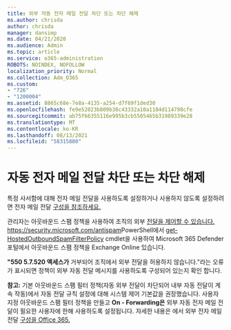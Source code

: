 ```yaml
---
title: 외부 자동 전자 메일 전달 차단 또는 차단 해제
ms.author: chrisda
author: chrisda
manager: dansimp
ms.date: 04/21/2020
ms.audience: Admin
ms.topic: article
ms.service: o365-administration
ROBOTS: NOINDEX, NOFOLLOW
localization_priority: Normal
ms.collection: Adm_O365
ms.custom:
- "726"
- "1200004"
ms.assetid: 8865c68e-7e8a-4135-a254-d7f69f1ded30
ms.openlocfilehash: fe9e52023b809b38c43332a10a1184d114798cfe
ms.sourcegitcommit: ab75f66355116e995b3cb5505465b31989339e28
ms.translationtype: MT
ms.contentlocale: ko-KR
ms.lasthandoff: 08/13/2021
ms.locfileid: "58315880"
---
```

# <a name="block-or-unblock-eternal-automatic-email-forwarding"></a>자동 전자 메일 전달 차단 또는 차단 해제

특정 사서함에 대해 전자 메일 전달을 사용하도록 설정하거나 사용하지 않도록 설정하려면 전자 메일 전달 [구성을 참조하세요.](https://docs.microsoft.com/microsoft-365/admin/email/configure-email-forwarding)

관리자는 아웃바운드 스팸 정책을 사용하여 조직의 외부 [전달을 제어할 수 있습니다.](https://docs.microsoft.com/microsoft-365/security/office-365-security/configure-the-outbound-spam-policy) <https://security.microsoft.com/antispam>PowerShell에서 [get-HostedOutboundSpamFilterPolicy](https://docs.microsoft.com/powershell/module/exchange/get-hostedoutboundspamfilterpolicy) cmdlet을 사용하여 Microsoft 365 Defender 포털에서 아웃바운드 스팸 정책을 Exchange Online 있습니다.

**"550 5.7.520 액세스가** 거부되어 조직에서 외부 전달을 허용하지 않습니다."라는 오류가 표시되면 정책이 외부 자동 전달 메시지를 사용하도록 구성되어 있는지 확인 합니다.

**참고:** 기본 아웃바운드 스팸 필터  정책(자동 외부 전달이 차단되어 내부 자동 전달이 계속 작동)에서 자동 전달 규칙 설정에 대해 시스템 제어 기본값을 권장했습니다.  사용자 지정 아웃바운드 스팸 필터 정책을 만들고 **On - Forwarding은** 외부 자동 전자 메일 전달이 필요한 사용자에 한해 사용하도록 설정됩니다. 자세한 내용은 에서 외부 전자 메일 전달 [구성을 Office 365.](https://docs.microsoft.com/microsoft-365/security/office-365-security/external-email-forwarding)
